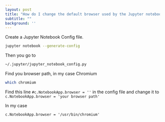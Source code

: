 ```yaml
---
layout: post
title: "How do I change the default browser used by the Jupyter notebook?"
subtitle: ""
background: ''
---
```


Create a Jupyter Notebook Config file.

```sh
jupyter notebook --generate-config
```

Then you go to

```sh
~/.jupyter/jupyter_notebook_config.py
```

Find you browser path, in my case Chromium

```sh
which chromium
```

Find this line ```#c.NotebookApp.browser = ''``` in the config file and change it to ```c.NotebookApp.browser = 'your browser path'```

In my case 
```
c.NotebookApp.browser = '/usr/bin/chromium'
```